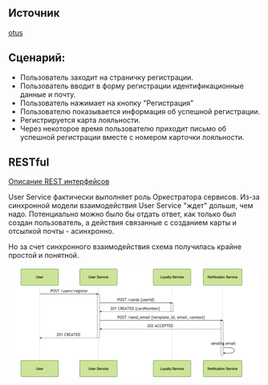 ## Источник
[otus](https://github.com/schetinnikov-otus/arch-labs/tree/master/api-spec)

## Сценарий:

- Пользователь заходит на страничку регистрации. 
- Пользователь вводит в форму регистрации идентификационные данные и почту. 
- Пользователь нажимает на кнопку "Регистрация"
- Пользователю показывается информация об успешной регистрации. 
- Регистрируется карта лояльности.
- Через некоторое время пользователю приходит письмо об успешной регистрации вместе с номером карточки лояльности. 

## RESTful

[Описание REST интерфейсов](http://petstore.swagger.io/?url=https%3A%2F%2Fraw.githubusercontent.com%2Fp-12s%2Farch-labs%2F1-sync-monolit%2Fmaster%2Frest-openapi.yaml)

User Service фактически выполняет роль Оркестратора сервисов. Из-за синхронной модели взаимодействия User Service "ждет" дольше, чем надо. Потенциально можно было бы отдать ответ, как только был создан пользователь, а действия связанные с созданием карты и отсылкой почты - асинхронно. 

Но за счет синхронного взаимодействия схема получилась крайне простой и понятной.  

![mermaid-diagram-20200526103254](mermaid-diagram-20200526103254.png)

